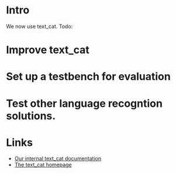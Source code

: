 



# Intro


We now use text_cat. Todo:


# Improve text_cat
# Set up a testbench for evaluation
# Test other language recogntion solutions.






#  Links


* [Our internal text_cat documentation](../ling/langrec.html)
* [The text_cat homepage](http://odur.let.rug.nl/~vannoord/TextCat/)









